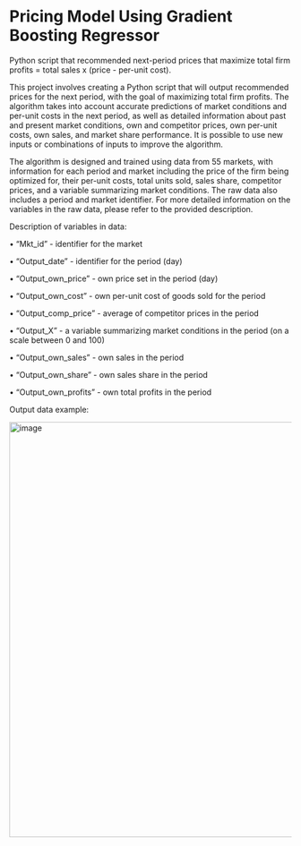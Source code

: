# Pricing Model Using Gradient Boosting Regressor
Python script that recommended next-period prices that maximize total firm profits = total sales x (price - per-unit cost).

This project involves creating a Python script that will output recommended prices for the next period, with the goal of maximizing total firm profits. The algorithm takes into account accurate predictions of market conditions and per-unit costs in the next period, as well as detailed information about past and present market conditions, own and competitor prices, own per-unit costs, own sales, and market share performance. It is possible to use new inputs or combinations of inputs to improve the algorithm.

The algorithm is designed and trained using data from 55 markets, with information for each period and market including the price of the firm being optimized for, their per-unit costs, total units sold, sales share, competitor prices, and a variable summarizing market conditions. The raw data also includes a period and market identifier. For more detailed information on the variables in the raw data, please refer to the provided description.

Description of variables in data:

• “Mkt_id” - identifier for the market

• “Output_date” - identifier for the period (day)

• “Output_own_price” - own price set in the period (day)

• “Output_own_cost” - own per-unit cost of goods sold for the period

• “Output_comp_price” - average of competitor prices in the period

• “Output_X” - a variable summarizing market conditions in the period (on a scale between 0 and 100)

• “Output_own_sales” - own sales in the period

• “Output_own_share” - own sales share in the period

• “Output_own_profits” - own total profits in the period


Output data example:

<img width="742" alt="image" src="https://user-images.githubusercontent.com/109412337/234283197-6ec37d59-027a-4aa4-947c-cb79761ac72d.png">

